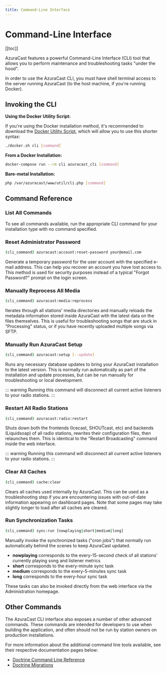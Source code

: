 ```yaml
---
title: Command-Line Interface
---
```


# Command-Line Interface

[[toc]]

AzuraCast features a powerful Command-Line Interface (CLI) tool that allows you to perform maintenance and troubleshooting tasks "under the hood".

In order to use the AzuraCast CLI, you must have shell terminal access to the server running AzuraCast (to the host machine, if you're running Docker).

## Invoking the CLI

**Using the Docker Utility Script:**

If you're using the Docker installation method, it's recommended to download the [Docker Utility Script](/docker_sh.html), which will allow you to use this shorter syntax:

```bash
./docker.sh cli [command]
```

**From a Docker Installation:**

```bash
docker-compose run --rm cli azuracast_cli [command]
```

**Bare-metal Installation:**

```bash
php /var/azuracast/www/util/cli.php [command]
```

## Command Reference

### List All Commands

To see all commands available, run the appropriate CLI command for your installation type with no command specified.

### Reset Administrator Password

```bash
(cli_command) azuracast:account:reset-password your@email.com
```

Generate a temporary password for the user account with the specified e-mail address. This can help you recover an account you have lost access to. This method is used for security purposes instead of a typical "Forgot Password?" prompt on the login screen.

### Manually Reprocess All Media

```bash
(cli_command) azuracast:media:reprocess
```

Iterates through all stations' media directories and manually reloads the metadata information stored inside AzuraCast with the latest data on the files themselves. This is useful for troubleshooting songs that are stuck in "Processing" status, or if you have recently uploaded multiple songs via SFTP.

### Manually Run AzuraCast Setup

```bash
(cli_command) azuracast:setup [--update]
```

Runs any necessary database updates to bring your AzuraCast installation to the latest version. This is normally run automatically as part of the installation and update processes, but can be run manually for troubleshooting or local development.

::: warning
Running this command will disconnect all current active listeners to your radio stations.
:::

### Restart All Radio Stations

```bash
(cli_command) azuracast:radio:restart
```

Shuts down both the frontends (Icecast, SHOUTcast, etc) and backends (Liquidsoap) of all radio stations, rewrites their configuration files, then relaunches them. This is identical to the "Restart Broadcasting" command inside the web interface.

::: warning
Running this command will disconnect all current active listeners to your radio stations.
:::

### Clear All Caches

```bash
(cli_command) cache:clear
```

Clears all caches used internally by AzuraCast. This can be used as a troubleshooting step if you are encountering issues with out-of-date information appearing on dashboard pages. Note that some pages may take slightly longer to load after all caches are cleared.

### Run Synchronization Tasks

```bash
(cli_command) sync:run [nowplaying|short|medium|long]
```

Manually invoke the synchronized tasks ("cron jobs") that normally run automatically behind the scenes to keep AzuraCast updated.

- **nowplaying** corresponds to the every-15-second check of all stations' currently playing song and listener metrics
- **short** corresponds to the every-minute sync task
- **medium** corresponds to the every-5-minutes sync task
- **long** corresponds to the every-hour sync task

These tasks can also be invoked directly from the web interface via the Administration homepage.

## Other Commands

The AzuraCast CLI interface also exposes a number of other advanced commands. These commands are intended for developers to use when building the application, and often should not be run by station owners on production installations.

For more information about the additional command line tools available, see their respective documentation pages below:
- [Doctrine Command Line Reference](https://www.doctrine-project.org/projects/doctrine-orm/en/2.6/reference/tools.html#command-overview)
- [Doctrine Migrations](https://www.doctrine-project.org/projects/doctrine-migrations/en/latest/reference/introduction.html#introduction)
